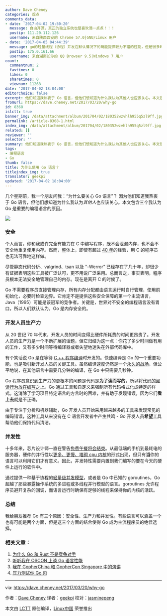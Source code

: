 ```yaml
---
author: Dave Cheney
categories: 观点
comments_data:
- date: '2017-04-02 19:50:20'
  message: 自由开源，真正的独立系统也是喜欢滴一点点！！！
  postip: 111.20.112.126
  username: 来自陕西西安的 Chrome 57.0|GNU/Linux 用户
- date: '2017-04-05 04:44:39'
  message: go的轻量线程（协程）并发在默认情况下的确能提供较为不错的性能，但是很多时候我们可能还是需要aio或者多路复用io来解决一些极端的性能需求。换句话说就是go过于领域特化了。早些时候有口号说go是要取代c++听着像是讲笑话，像我们现在项目里面很多性能关键的点都是手写汇编来调优，严格控制数据结构在内存中的分布情况和cpu缓存线的利用，先不说go程序支不支持通过hack的方式这么做，一个事实是github现有的很多go程序基本是在滥用协程，根本不清醒自己在写什么（当然写c++的不清醒的也有很多）。
  postip: 175.0.161.66
  username: 来自湖南长沙的 QQ Browser 9.5|Windows 7 用户
count:
  commentnum: 2
  favtimes: 0
  likes: 0
  sharetimes: 0
  viewnum: 11268
date: '2017-04-02 18:04:00'
editorchoice: false
excerpt: 他们知道我热衷于 Go 语言，但他们想知道为什么我认为其他人也应该关心。本文包含三个我认为 Go 是重要的编程语言的原因。
fromurl: https://dave.cheney.net/2017/03/20/why-go
id: 8368
islctt: true
banner_img: /data/attachment/album/201704/02/180352wzvhlh955q5zl9ff.jpg
permalink: /article-8368-1.html
index_img: /data/attachment/album/201704/02/180352wzvhlh955q5zl9ff.jpg.thumb.jpg
related: []
reviewer: ''
selector: ''
summary: 他们知道我热衷于 Go 语言，但他们想知道为什么我认为其他人也应该关心。本文包含三个我认为 Go 是重要的编程语言的原因。
tags:
- 编程语言
- Go
thumb: false
title: 为什么使用 Go 语言？
titleindex_img: true
translator: geekpi
updated: '2017-04-02 18:04:00'
---
```


几个星期前，我一个朋友问我：“为什么要关心 Go 语言”？ 因为他们知道我热衷于 Go 语言，但他们想知道为什么我认为*其他人*也应该关心。本文包含三个我认为 Go 是重要的编程语言的原因。


![](/data/attachment/album/201704/02/180352wzvhlh955q5zl9ff.jpg)


### 安全


个人而言，你和我或许完全有能力在 C 中编写程序，既不会泄漏内存，也不会不安全地重复使用内存。然而，整体上，即使有超过 [40 年](https://en.wikipedia.org/wiki/C_(programming_language))的经验，用 C 的程序员也无法可靠地这样做。


尽管静态代码分析、valgrind、tsan 以及 “-Werror” 已经存在了几十年，却很少有证据表明这些工具被广泛认可，更不用说广泛采用。总而言之，事实表明，程序员根本无法安全地管理自己的内存。现在是离开 C 的时候了。


Go 不需要程序员直接管理内存，所有内存分配都由语言运行时自行管理，使用前初始化，必要时检查边界。它肯定不是提供这些安全保障的第一个主流语言，Java（1995）可能是该冠军的竞争者。关键是，世界对不安全的编程语言没有胃口，所以人们默认认为，Go 是内存安全的。


### 开发人员生产力


从 20 世纪 70 年代末，开发人员的时间变得比硬件所耗费的时间更昂贵了。开发人员的生产力是一个不断扩展的话题，但它归结为这一点：你花了多少时间做有用的工作，又有多少时间等待编译器或者失望地迷失在外部代码库中。


有个笑话说 Go 是在等待 [C ++ 程序编译](https://commandcenter.blogspot.com.au/2012/06/less-is-exponentially-more.html)时开发的。快速编译是 Go 的一个重要功能，也是吸引新开发人员的关键工具。虽然编译速度仍然是一个[永久的战场](https://dave.cheney.net/2016/11/19/go-1-8-toolchain-improvements)，但公平地说，在其他语言中需要几分钟的编译，在 Go 中只需要几秒钟。


Go 程序员意识到生产力的更根本的问题是代码是**为了读而写的**，所以将[代码的阅读行为放在编写之上](https://twitter.com/rob_pike/status/791326139012620288)。Go 通过工具和自定义来强制所有代码格式化成特定的样式。这消除了学习项目特定语言的方言时的困难，并有助于发现错误，因为它们**看上去**就是不正确。


由于专注于分析和机器辅助，Go 开发人员开始采用越来越多的工具来发现常见的编码错误，这种工具从来没有在 C 语言开发者中产生共鸣 - Go 开发人员**希望**工具帮助他们保持代码清洁。


### 并发性


十多年来，芯片设计师一直在警告[免费午餐将会结束](http://www.gotw.ca/publications/concurrency-ddj.htm)。从最低端的手机到最耗电的服务器，硬件的并行性以[更多、更慢、堆砌 cpu 内核](https://www.technologyreview.com/s/601441/moores-law-is-dead-now-what/)的形式出现，但只有**当**你的语言可以利用它们才有意义。因此，并发特性需要内置到我们编写的要在今天的硬件上运行的软件中。


通过提供一种基于协程的[轻量级并发模型](https://blog.golang.org/concurrency-is-not-parallelism)，或者是 Go 中已知的 goroutines，Go 超越了那些暴露操作系统的多进程或多线程并行模型的语言。goroutines 允许程序员避开复杂的回调，而语言运行时确保有足够的线程来保持你的内核的活跃。


### 总结


我给朋友推荐 Go 有三个原因：安全性、生产力和并发性。有些语言可以涵盖一个也有可能是两个方面，但是这三个方面的结合使得 Go 成为主流程序员的绝佳选择。


### 相关文章：


1. [为什么 Go 和 Rust 不是竞争对手](https://dave.cheney.net/2015/07/02/why-go-and-rust-are-not-competitors)
2. [听听我在 OSCON 上谈 Go 语言性能](https://dave.cheney.net/2015/05/31/hear-me-speak-about-go-performance-at-oscon)
3. [我在 GopherChina 和 GopherCon Singapore 中的演讲](https://dave.cheney.net/2017/02/09/im-speaking-at-gopherchina-and-gophercon-singapore)
4. [压力测试你 Go 包](https://dave.cheney.net/2013/06/19/stress-test-your-go-packages)



---


via: <https://dave.cheney.net/2017/03/20/why-go>


作者：[Dave Cheney](https://dave.cheney.net/) 译者：[geekpi](https://github.com/geekpi) 校对：[jasminepeng](https://github.com/jasminepeng)


本文由 [LCTT](https://github.com/LCTT/TranslateProject) 原创编译，[Linux中国](https://linux.cn/) 荣誉推出